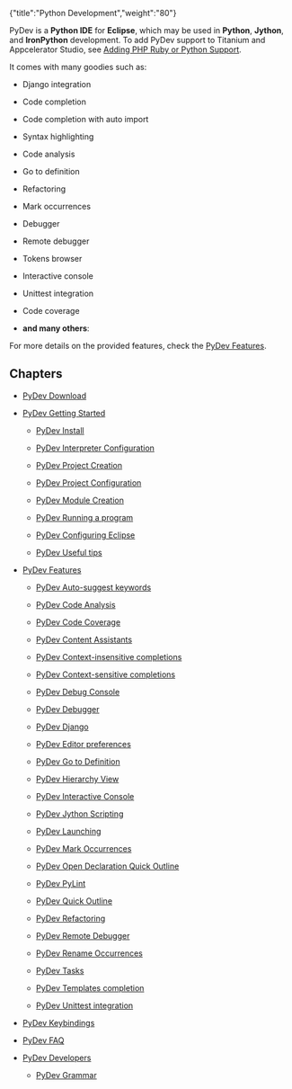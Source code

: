 {"title":"Python Development","weight":"80"}

PyDev is a **Python IDE** for **Eclipse**, which may be used in **Python**, **Jython**, and **IronPython** development. To add PyDev support to Titanium and Appcelerator Studio, see [Adding PHP Ruby or Python Support](/docs/appc/Axway_Appcelerator_Studio/Axway_Appcelerator_Studio_Getting_Started/Adding_PHP_Ruby_or_Python_Support/).

It comes with many goodies such as:

* Django integration

* Code completion

* Code completion with auto import

* Syntax highlighting

* Code analysis

* Go to definition

* Refactoring

* Mark occurrences

* Debugger

* Remote debugger

* Tokens browser

* Interactive console

* Unittest integration

* Code coverage

* **and many others**:

For more details on the provided features, check the [PyDev Features](/docs/appc/Axway_Appcelerator_Studio/Axway_Appcelerator_Studio_Guide/Web_Development/Python_Development/PyDev_Features/).

## Chapters

* [PyDev Download](/docs/appc/Axway_Appcelerator_Studio/Axway_Appcelerator_Studio_Guide/Web_Development/Python_Development/PyDev_Download/)

* [PyDev Getting Started](/docs/appc/Axway_Appcelerator_Studio/Axway_Appcelerator_Studio_Guide/Web_Development/Python_Development/PyDev_Getting_Started/)

    * [PyDev Install](/docs/appc/Axway_Appcelerator_Studio/Axway_Appcelerator_Studio_Guide/Web_Development/Python_Development/PyDev_Getting_Started/PyDev_Install/)

    * [PyDev Interpreter Configuration](/docs/appc/Axway_Appcelerator_Studio/Axway_Appcelerator_Studio_Guide/Web_Development/Python_Development/PyDev_Getting_Started/PyDev_Interpreter_Configuration/)

    * [PyDev Project Creation](/docs/appc/Axway_Appcelerator_Studio/Axway_Appcelerator_Studio_Guide/Web_Development/Python_Development/PyDev_Getting_Started/PyDev_Project_Creation/)

    * [PyDev Project Configuration](/docs/appc/Axway_Appcelerator_Studio/Axway_Appcelerator_Studio_Guide/Web_Development/Python_Development/PyDev_Getting_Started/PyDev_Project_Configuration/)

    * [PyDev Module Creation](/docs/appc/Axway_Appcelerator_Studio/Axway_Appcelerator_Studio_Guide/Web_Development/Python_Development/PyDev_Getting_Started/PyDev_Module_Creation/)

    * [PyDev Running a program](/docs/appc/Axway_Appcelerator_Studio/Axway_Appcelerator_Studio_Guide/Web_Development/Python_Development/PyDev_Getting_Started/PyDev_Running_a_program/)

    * [PyDev Configuring Eclipse](/docs/appc/Axway_Appcelerator_Studio/Axway_Appcelerator_Studio_Guide/Web_Development/Python_Development/PyDev_Getting_Started/PyDev_Configuring_Eclipse/)

    * [PyDev Useful tips](/docs/appc/Axway_Appcelerator_Studio/Axway_Appcelerator_Studio_Guide/Web_Development/Python_Development/PyDev_Getting_Started/PyDev_Useful_tips/)

* [PyDev Features](/docs/appc/Axway_Appcelerator_Studio/Axway_Appcelerator_Studio_Guide/Web_Development/Python_Development/PyDev_Features/)

    * [PyDev Auto-suggest keywords](/docs/appc/Axway_Appcelerator_Studio/Axway_Appcelerator_Studio_Guide/Web_Development/Python_Development/PyDev_Features/PyDev_Auto-suggest_keywords/)

    * [PyDev Code Analysis](/docs/appc/Axway_Appcelerator_Studio/Axway_Appcelerator_Studio_Guide/Web_Development/Python_Development/PyDev_Features/PyDev_Code_Analysis/)

    * [PyDev Code Coverage](/docs/appc/Axway_Appcelerator_Studio/Axway_Appcelerator_Studio_Guide/Web_Development/Python_Development/PyDev_Features/PyDev_Code_Coverage/)

    * [PyDev Content Assistants](/docs/appc/Axway_Appcelerator_Studio/Axway_Appcelerator_Studio_Guide/Web_Development/Python_Development/PyDev_Features/PyDev_Content_Assistants/)

    * [PyDev Context-insensitive completions](/docs/appc/Axway_Appcelerator_Studio/Axway_Appcelerator_Studio_Guide/Web_Development/Python_Development/PyDev_Features/PyDev_Context-insensitive_completions/)

    * [PyDev Context-sensitive completions](/docs/appc/Axway_Appcelerator_Studio/Axway_Appcelerator_Studio_Guide/Web_Development/Python_Development/PyDev_Features/PyDev_Context-sensitive_completions/)

    * [PyDev Debug Console](/docs/appc/Axway_Appcelerator_Studio/Axway_Appcelerator_Studio_Guide/Web_Development/Python_Development/PyDev_Features/PyDev_Debug_Console/)

    * [PyDev Debugger](/docs/appc/Axway_Appcelerator_Studio/Axway_Appcelerator_Studio_Guide/Web_Development/Python_Development/PyDev_Features/PyDev_Debugger/)

    * [PyDev Django](/docs/appc/Axway_Appcelerator_Studio/Axway_Appcelerator_Studio_Guide/Web_Development/Python_Development/PyDev_Features/PyDev_Django/)

    * [PyDev Editor preferences](/docs/appc/Axway_Appcelerator_Studio/Axway_Appcelerator_Studio_Guide/Web_Development/Python_Development/PyDev_Features/PyDev_Editor_preferences/)

    * [PyDev Go to Definition](/docs/appc/Axway_Appcelerator_Studio/Axway_Appcelerator_Studio_Guide/Web_Development/Python_Development/PyDev_Features/PyDev_Go_to_Definition/)

    * [PyDev Hierarchy View](/docs/appc/Axway_Appcelerator_Studio/Axway_Appcelerator_Studio_Guide/Web_Development/Python_Development/PyDev_Features/PyDev_Hierarchy_View/)

    * [PyDev Interactive Console](/docs/appc/Axway_Appcelerator_Studio/Axway_Appcelerator_Studio_Guide/Web_Development/Python_Development/PyDev_Features/PyDev_Interactive_Console/)

    * [PyDev Jython Scripting](/docs/appc/Axway_Appcelerator_Studio/Axway_Appcelerator_Studio_Guide/Web_Development/Python_Development/PyDev_Features/PyDev_Jython_Scripting/)

    * [PyDev Launching](/docs/appc/Axway_Appcelerator_Studio/Axway_Appcelerator_Studio_Guide/Web_Development/Python_Development/PyDev_Features/PyDev_Launching/)

    * [PyDev Mark Occurrences](/docs/appc/Axway_Appcelerator_Studio/Axway_Appcelerator_Studio_Guide/Web_Development/Python_Development/PyDev_Features/PyDev_Mark_Occurrences/)

    * [PyDev Open Declaration Quick Outline](/docs/appc/Axway_Appcelerator_Studio/Axway_Appcelerator_Studio_Guide/Web_Development/Python_Development/PyDev_Features/PyDev_Open_Declaration_Quick_Outline/)

    * [PyDev PyLint](/docs/appc/Axway_Appcelerator_Studio/Axway_Appcelerator_Studio_Guide/Web_Development/Python_Development/PyDev_Features/PyDev_PyLint/)

    * [PyDev Quick Outline](/docs/appc/Axway_Appcelerator_Studio/Axway_Appcelerator_Studio_Guide/Web_Development/Python_Development/PyDev_Features/PyDev_Quick_Outline/)

    * [PyDev Refactoring](/docs/appc/Axway_Appcelerator_Studio/Axway_Appcelerator_Studio_Guide/Web_Development/Python_Development/PyDev_Features/PyDev_Refactoring/)

    * [PyDev Remote Debugger](/docs/appc/Axway_Appcelerator_Studio/Axway_Appcelerator_Studio_Guide/Web_Development/Python_Development/PyDev_Features/PyDev_Remote_Debugger/)

    * [PyDev Rename Occurrences](/docs/appc/Axway_Appcelerator_Studio/Axway_Appcelerator_Studio_Guide/Web_Development/Python_Development/PyDev_Features/PyDev_Rename_Occurrences/)

    * [PyDev Tasks](/docs/appc/Axway_Appcelerator_Studio/Axway_Appcelerator_Studio_Guide/Web_Development/Python_Development/PyDev_Features/PyDev_Tasks/)

    * [PyDev Templates completion](/docs/appc/Axway_Appcelerator_Studio/Axway_Appcelerator_Studio_Guide/Web_Development/Python_Development/PyDev_Features/PyDev_Templates_completion/)

    * [PyDev Unittest integration](/docs/appc/Axway_Appcelerator_Studio/Axway_Appcelerator_Studio_Guide/Web_Development/Python_Development/PyDev_Features/PyDev_Unittest_integration/)

* [PyDev Keybindings](/docs/appc/Axway_Appcelerator_Studio/Axway_Appcelerator_Studio_Guide/Web_Development/Python_Development/PyDev_Keybindings/)

* [PyDev FAQ](/docs/appc/Axway_Appcelerator_Studio/Axway_Appcelerator_Studio_Guide/Web_Development/Python_Development/PyDev_FAQ/)

* [PyDev Developers](/docs/appc/Axway_Appcelerator_Studio/Axway_Appcelerator_Studio_Guide/Web_Development/Python_Development/PyDev_Developers/)

    * [PyDev Grammar](/docs/appc/Axway_Appcelerator_Studio/Axway_Appcelerator_Studio_Guide/Web_Development/Python_Development/PyDev_Developers/PyDev_Grammar/)
